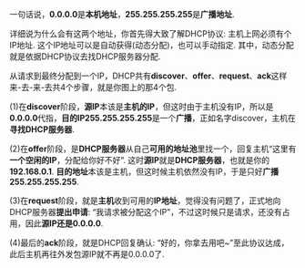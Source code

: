 一句话说，**0.0.0.0**是**本机地址**，**255.255.255.255**是**广播地址**. 

详细说为什么会有这两个地址，你首先得大致了解DHCP协议: 主机上网必须有个IP地址. 这个IP地址可以是自动获得(动态分配)，也可以手动指定. 其中，动态分配就是依据DHCP协议去找DHCP服务器分配. 

从请求到最终分配到一个IP，DHCP共有**discover**、**offer**、**request**、**ack**这样来-去-来-去共4个步骤，就是你图上的那4个包. 

(1)在**discover**阶段，**源IP**本该是**主机的IP**，但这时由于主机没有IP，所以是**0.0.0.0**代指，**目的IP255.255.255.255**是一个**广播**，正如名字discover，主机在**寻找DHCP服务器**. 

(2)在**offer**阶段，是**DHCP服务器**从自己**可用的地址池**里找一个，回复主机“这里有**一个空闲的IP**，分配给你好不好”. 这时**源IP**就是**DHCP服务器**，也就是你的**192.168.0.1**. **目的地址**本该是主机，但这时候主机依然没有IP，于是只好**广播255.255.255.255**.

(3)在**request**阶段，就是**主机**收到可用的**IP地址**，觉得没有问题了，正式地向DHCP服务器**提出申请**: “我请求被分配这个IP”，不过这时候只是请求，还没有占用，因此**源IP还是0.0.0.0**.

(4)最后的**ack**阶段，就是DHCP回复确认: “好的，你拿去用吧~”至此协议达成，此后主机再往外发包源IP就不再是0.0.0.0了. 